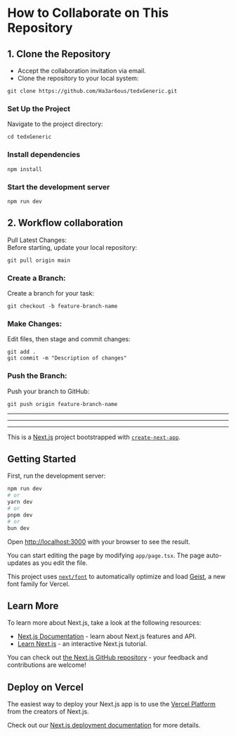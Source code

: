 # How to Collaborate on This Repository

## 1. Clone the Repository
- Accept the collaboration invitation via email.
- Clone the repository to your local system:
```
git clone https://github.com/Ha3ar6ous/tedxGeneric.git
```
### Set Up the Project
Navigate to the project directory:
```
cd tedxGeneric
```
### Install dependencies
```
npm install
```

### Start the development server
```
npm run dev
```
## 2. Workflow collaboration 
Pull Latest Changes:   
Before starting, update your local repository:
```
git pull origin main
```

### Create a Branch:
Create a branch for your task:
```
git checkout -b feature-branch-name
```

### Make Changes:
Edit files, then stage and commit changes:
```
git add .
git commit -m "Description of changes"
```
### Push the Branch:
Push your branch to GitHub:
```
git push origin feature-branch-name   
```
---


---
---
This is a [Next.js](https://nextjs.org) project bootstrapped with [`create-next-app`](https://nextjs.org/docs/app/api-reference/cli/create-next-app).

## Getting Started

First, run the development server:

```bash
npm run dev
# or
yarn dev
# or
pnpm dev
# or
bun dev
```

Open [http://localhost:3000](http://localhost:3000) with your browser to see the result.

You can start editing the page by modifying `app/page.tsx`. The page auto-updates as you edit the file.

This project uses [`next/font`](https://nextjs.org/docs/app/building-your-application/optimizing/fonts) to automatically optimize and load [Geist](https://vercel.com/font), a new font family for Vercel.

## Learn More

To learn more about Next.js, take a look at the following resources:

- [Next.js Documentation](https://nextjs.org/docs) - learn about Next.js features and API.
- [Learn Next.js](https://nextjs.org/learn) - an interactive Next.js tutorial.

You can check out [the Next.js GitHub repository](https://github.com/vercel/next.js) - your feedback and contributions are welcome!

## Deploy on Vercel

The easiest way to deploy your Next.js app is to use the [Vercel Platform](https://vercel.com/new?utm_medium=default-template&filter=next.js&utm_source=create-next-app&utm_campaign=create-next-app-readme) from the creators of Next.js.

Check out our [Next.js deployment documentation](https://nextjs.org/docs/app/building-your-application/deploying) for more details.
